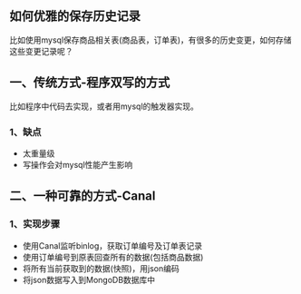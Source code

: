 ## 如何优雅的保存历史记录

比如使用mysql保存商品相关表(商品表，订单表)，有很多的历史变更，如何存储这些变更记录呢？

## 一、传统方式-程序双写的方式
比如程序中代码去实现，或者用mysql的触发器实现。
### 1、缺点
* 太重量级
* 写操作会对mysql性能产生影响

## 二、一种可靠的方式-Canal
### 1、实现步骤
* 使用Canal监听binlog，获取订单编号及订单表记录
* 使用订单编号到原表回查所有的数据(包括商品数据)
* 将所有当前获取到的数据(快照)，用json编码
* 将json数据写入到MongoDB数据库中

